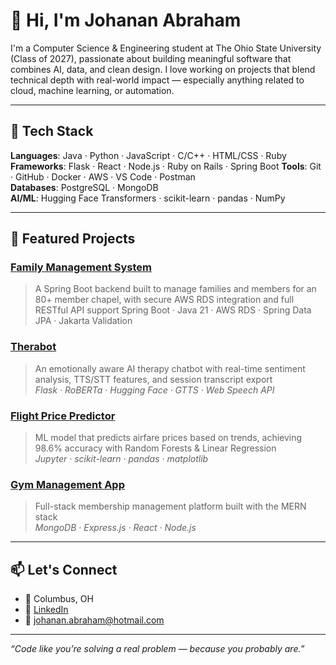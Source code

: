 # 👋 Hi, I'm Johanan Abraham

I'm a Computer Science & Engineering student at The Ohio State University (Class of 2027), passionate about building meaningful software that combines AI, data, and clean design. I love working on projects that blend technical depth with real-world impact — especially anything related to cloud, machine learning, or automation.

---

## 🔧 Tech Stack

**Languages**: Java · Python · JavaScript · C/C++ · HTML/CSS · Ruby  
**Frameworks**: Flask · React · Node.js · Ruby on Rails  · Spring Boot
**Tools**: Git · GitHub · Docker · AWS · VS Code · Postman  
**Databases**: PostgreSQL · MongoDB  
**AI/ML**: Hugging Face Transformers · scikit-learn · pandas · NumPy

---

## 💼 Featured Projects

### [Family Management System](https://github.com/johananabraham/Springboot)

> A Spring Boot backend built to manage families and members for an 80+ member chapel, with secure AWS RDS integration and full RESTful API support
Spring Boot · Java 21 · AWS RDS · Spring Data JPA · Jakarta Validation

### [Therabot](https://github.com/johananabraham/Therabot)  
> An emotionally aware AI therapy chatbot with real-time sentiment analysis, TTS/STT features, and session transcript export  
*Flask · RoBERTa · Hugging Face · GTTS · Web Speech API*

### [Flight Price Predictor](https://github.com/johananabraham/FlightPricePredictor)  
> ML model that predicts airfare prices based on trends, achieving 98.6% accuracy with Random Forests & Linear Regression  
*Jupyter · scikit-learn · pandas · matplotlib*

### [Gym Management App](https://github.com/johananabraham/GymMembership)  
> Full-stack membership management platform built with the MERN stack  
*MongoDB · Express.js · React · Node.js*

---

## 📫 Let's Connect

- 📍 Columbus, OH  
- 💼 [LinkedIn](https://www.linkedin.com/in/johanangabraham)  
- 📧 johanan.abraham@hotmail.com

---

_“Code like you’re solving a real problem — because you probably are.”_
